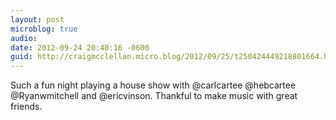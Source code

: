 ```yaml
---
layout: post
microblog: true
audio: 
date: 2012-09-24 20:40:16 -0600
guid: http://craigmcclellan.micro.blog/2012/09/25/t250424449218801664.html
---
```

Such a fun night playing a house show with @carlcartee @hebcartee @Ryanwmitchell and @ericvinson. Thankful to make music with great friends.
